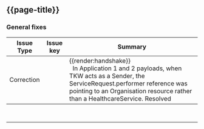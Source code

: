 <div class="bars-blg-expander">
<div class="bars-blg-expander-entry" id="v1.0.1">

## {{page-title}}

### General fixes


| Issue Type | Issue key | Summary                                                                      |
|------------|-----------|------------------------------------------------------------------------------|
| Correction     |  | <div class="imgHandshake">{{render:handshake}}</div> &nbsp; In Application 1 and 2 payloads, when TKW acts as a Sender, the ServiceRequest.performer reference was pointing to an Organisation resource rather than a HealthcareService. Resolved             |

</div>
</div>
<br>
<hr>